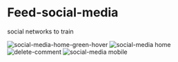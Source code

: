 # Feed-social-media
social networks to train

![social-media-home-green-hover](https://user-images.githubusercontent.com/106715991/193076473-c30f7020-a6be-4fae-8d56-f76ceec889d9.png)
![social-media home](https://user-images.githubusercontent.com/106715991/193071897-a906a8aa-f405-4f4c-97ee-cd6e52ae0d33.png)
![delete-comment](https://user-images.githubusercontent.com/106715991/193076469-e8df76e8-f05a-47f4-9d26-f6052adaf946.png)
![social-media mobile](https://user-images.githubusercontent.com/106715991/193071903-e9ce50f9-a0f0-4931-a2d5-4ac749949f60.png)
